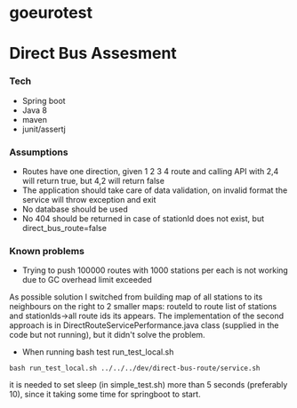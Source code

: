 # goeurotest

# Direct Bus Assesment

### Tech
- Spring boot
- Java 8
- maven
- junit/assertj

### Assumptions
- Routes have one direction, given 1 2 3 4 route and calling API with 2,4 will return true, but 4,2 will return false
- The application should take care of data validation, on invalid format the service will throw exception and exit
- No database should be used
- No 404 should be returned in case of stationId does not exist, but direct_bus_route=false

### Known problems
 - Trying to push 100000 routes with 1000 stations per each is not working due to GC overhead limit exceeded


As possible solution I switched from building map of all stations to its neighbours on the right to 2 smaller maps: routeId to route list of stations and stationIds->all route ids its appears. The implementation of the second approach is in DirectRouteServicePerformance.java class (supplied in the code but not running), but it didn't solve the problem.
 
 
 - When running bash test run_test_local.sh
 ```
 bash run_test_local.sh ../../../dev/direct-bus-route/service.sh
 ```
 it is needed to set sleep (in simple_test.sh) more than 5 seconds (preferably 10), since it taking some time for springboot to start.
 
 
